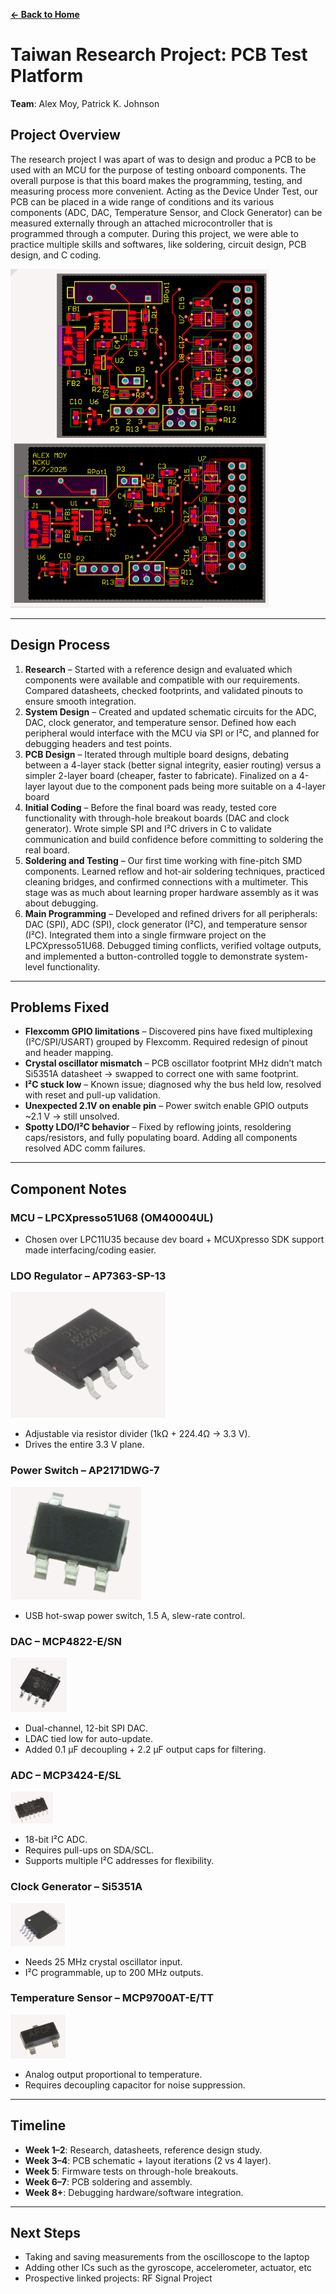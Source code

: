 **[← Back to Home](../README.md)**

# Taiwan Research Project: PCB Test Platform
**Team**: Alex Moy, Patrick K. Johnson  

## Project Overview
The research project I was apart of was to design and produc a PCB to be used with an MCU for the purpose of testing onboard components. 
The overall purpose is that this board makes the programming, testing, and measuring process more convenient.
Acting as the Device Under Test, our PCB can be placed in a wide range of conditions and its various components (ADC, DAC, Temperature Sensor, and Clock Generator) can be measured externally through an attached microcontroller that is programmed through a computer. During this project, we were able to practice multiple skills and softwares, like soldering, circuit design, PCB design, and C coding.


![PCB Layout](../images/taiwan/PCBDesign.png)

---

## Design Process

1. **Research** – Started with a reference design and evaluated which components were available and compatible with our requirements. Compared datasheets, checked footprints, and validated pinouts to ensure smooth integration.  
2. **System Design** – Created and updated schematic circuits for the ADC, DAC, clock generator, and temperature sensor. Defined how each peripheral would interface with the MCU via SPI or I²C, and planned for debugging headers and test points.  
3. **PCB Design** – Iterated through multiple board designs, debating between a 4-layer stack (better signal integrity, easier routing) versus a simpler 2-layer board (cheaper, faster to fabricate). Finalized on a 4-layer layout due to the component pads being more suitable on a 4-layer board
4. **Initial Coding** – Before the final board was ready, tested core functionality with through-hole breakout boards (DAC and clock generator). Wrote simple SPI and I²C drivers in C to validate communication and build confidence before committing to soldering the real board.  
5. **Soldering and Testing** – Our first time working with fine-pitch SMD components. Learned reflow and hot-air soldering techniques, practiced cleaning bridges, and confirmed connections with a multimeter. This stage was as much about learning proper hardware assembly as it was about debugging.  
6. **Main Programming** – Developed and refined drivers for all peripherals: DAC (SPI), ADC (SPI), clock generator (I²C), and temperature sensor (I²C). Integrated them into a single firmware project on the LPCXpresso51U68. Debugged timing conflicts, verified voltage outputs, and implemented a button-controlled toggle to demonstrate system-level functionality.  

---

## Problems Fixed
- **Flexcomm GPIO limitations** – Discovered pins have fixed multiplexing (I²C/SPI/USART) grouped by Flexcomm. Required redesign of pinout and header mapping.  
- **Crystal oscillator mismatch** – PCB oscillator footprint MHz didn’t match Si5351A datasheet → swapped to correct one with same footprint.  
- **I²C stuck low** – Known issue; diagnosed why the bus held low, resolved with reset and pull-up validation.  
- **Unexpected 2.1V on enable pin** – Power switch enable GPIO outputs ~2.1 V → still unsolved.  
- **Spotty LDO/I²C behavior** – Fixed by reflowing joints, resoldering caps/resistors, and fully populating board. Adding all components resolved ADC comm failures.  

---

## Component Notes
### MCU – LPCXpresso51U68 (OM40004UL)
- Chosen over LPC11U35 because dev board + MCUXpresso SDK support made interfacing/coding easier.  

### LDO Regulator – AP7363-SP-13
![LDO](../images/taiwan/LDO.png)

- Adjustable via resistor divider (1kΩ + 224.4Ω → 3.3 V).  
- Drives the entire 3.3 V plane.  

### Power Switch – AP2171DWG-7
![PSWITCH](../images/taiwan/PSWITCH.png)

- USB hot-swap power switch, 1.5 A, slew-rate control.  

### DAC – MCP4822-E/SN
![DAC](../images/taiwan/DAC.png)

- Dual-channel, 12-bit SPI DAC.  
- LDAC tied low for auto-update.  
- Added 0.1 µF decoupling + 2.2 µF output caps for filtering.  

### ADC – MCP3424-E/SL
![ADC](../images/taiwan/ADC.png)

- 18-bit I²C ADC.  
- Requires pull-ups on SDA/SCL.  
- Supports multiple I²C addresses for flexibility.  

### Clock Generator – Si5351A
![CLOCK](../images/taiwan/CLOCK.png)

- Needs 25 MHz crystal oscillator input.  
- I²C programmable, up to 200 MHz outputs.  

### Temperature Sensor – MCP9700AT-E/TT
![TEMP](../images/taiwan/TEMP.png)

- Analog output proportional to temperature.  
- Requires decoupling capacitor for noise suppression.  

---

## Timeline
- **Week 1–2**: Research, datasheets, reference design study.  
- **Week 3–4**: PCB schematic + layout iterations (2 vs 4 layer).  
- **Week 5**: Firmware tests on through-hole breakouts.  
- **Week 6–7**: PCB soldering and assembly.  
- **Week 8+**: Debugging hardware/software integration.  

---
## Next Steps
- Taking and saving measurements from the oscilloscope to the laptop
- Adding other ICs such as the gyroscope, accelerometer, actuator, etc
- Prospective linked projects: RF Signal Project 
